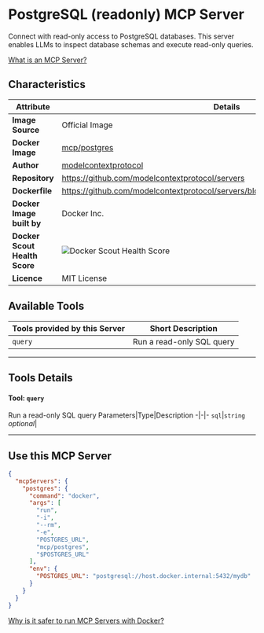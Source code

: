 # PostgreSQL (readonly) MCP Server

Connect with read-only access to PostgreSQL databases. This server enables LLMs to inspect database schemas and execute read-only queries.

[What is an MCP Server?](https://www.anthropic.com/news/model-context-protocol)

## Characteristics
Attribute|Details|
|-|-|
**Image Source**|Official Image
**Docker Image**|[mcp/postgres](https://hub.docker.com/repository/docker/mcp/postgres)
**Author**|[modelcontextprotocol](https://github.com/modelcontextprotocol)
**Repository**|https://github.com/modelcontextprotocol/servers
**Dockerfile**|https://github.com/modelcontextprotocol/servers/blob/2025.4.6/src/postgres/Dockerfile
**Docker Image built by**|Docker Inc.
**Docker Scout Health Score**| ![Docker Scout Health Score](https://api.scout.docker.com/v1/policy/insights/org-image-score/badge/mcp/postgres)
**Licence**|MIT License

## Available Tools
Tools provided by this Server|Short Description
-|-
`query`|Run a read-only SQL query|

---
## Tools Details

#### Tool: **`query`**
Run a read-only SQL query
Parameters|Type|Description
-|-|-
`sql`|`string` *optional*|

---
## Use this MCP Server

```json
{
  "mcpServers": {
    "postgres": {
      "command": "docker",
      "args": [
        "run",
        "-i",
        "--rm",
        "-e",
        "POSTGRES_URL",
        "mcp/postgres",
        "$POSTGRES_URL"
      ],
      "env": {
        "POSTGRES_URL": "postgresql://host.docker.internal:5432/mydb"
      }
    }
  }
}
```

[Why is it safer to run MCP Servers with Docker?](https://www.docker.com/blog/the-model-context-protocol-simplifying-building-ai-apps-with-anthropic-claude-desktop-and-docker/)
